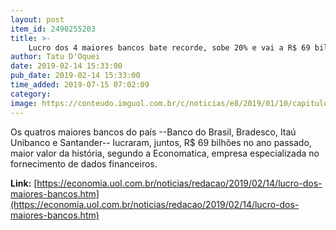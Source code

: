 ```yaml
---
layout: post
item_id: 2490255203
title: >-
    Lucro dos 4 maiores bancos bate recorde, sobe 20% e vai a R$ 69 bilhões
author: Tatu D'Oquei
date: 2019-02-14 15:33:00
pub_date: 2019-02-14 15:33:00
time_added: 2019-07-15 07:02:09
category: 
image: https://conteudo.imguol.com.br/c/noticias/e8/2019/01/10/capitulo-2---o-que-os-bancos-podem-fazer-1547152422029_v2_615x300.png
---
```


Os quatros maiores bancos do país --Banco do Brasil, Bradesco, Itaú Unibanco e Santander-- lucraram, juntos, R$ 69 bilhões no ano passado, maior valor da história, segundo a Economatica, empresa especializada no fornecimento de dados financeiros.

**Link:** [https://economia.uol.com.br/noticias/redacao/2019/02/14/lucro-dos-maiores-bancos.htm](https://economia.uol.com.br/noticias/redacao/2019/02/14/lucro-dos-maiores-bancos.htm)

